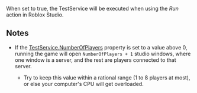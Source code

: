 When set to true, the TestService will be executed when using the _Run_ action in Roblox Studio.

## Notes

* If the [TestService.NumberOfPlayers](https://developer.roblox.com/api-reference/property/TestService/NumberOfPlayers) property is set to a value above 0, running the game will open `NumberOfPlayers + 1` studio windows, where one window is a server, and the rest are players connected to that server.

	* Try to keep this value within a rational range (1 to 8 players at most), or else your computer's CPU will get overloaded.